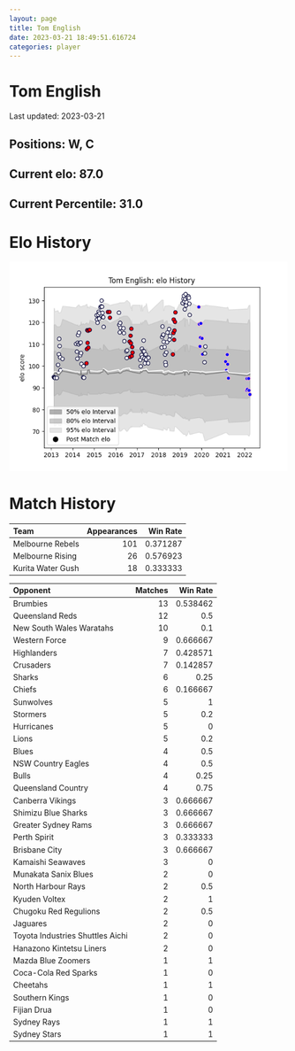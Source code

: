 ```yaml
---  
layout: page  
title: Tom English  
date: 2023-03-21 18:49:51.616724  
categories: player  
---
```

# Tom English


Last updated: 2023-03-21
## Positions: W, C

## Current elo: 87.0

## Current Percentile: 31.0

# Elo History


![elo history](history_TomEnglish.png)
# Match History


| Team              |   Appearances |   Win Rate |
|:------------------|--------------:|-----------:|
| Melbourne Rebels  |           101 |   0.371287 |
| Melbourne Rising  |            26 |   0.576923 |
| Kurita Water Gush |            18 |   0.333333 |

| Opponent                         |   Matches |   Win Rate |
|:---------------------------------|----------:|-----------:|
| Brumbies                         |        13 |   0.538462 |
| Queensland Reds                  |        12 |   0.5      |
| New South Wales Waratahs         |        10 |   0.1      |
| Western Force                    |         9 |   0.666667 |
| Highlanders                      |         7 |   0.428571 |
| Crusaders                        |         7 |   0.142857 |
| Sharks                           |         6 |   0.25     |
| Chiefs                           |         6 |   0.166667 |
| Sunwolves                        |         5 |   1        |
| Stormers                         |         5 |   0.2      |
| Hurricanes                       |         5 |   0        |
| Lions                            |         5 |   0.2      |
| Blues                            |         4 |   0.5      |
| NSW Country Eagles               |         4 |   0.5      |
| Bulls                            |         4 |   0.25     |
| Queensland Country               |         4 |   0.75     |
| Canberra Vikings                 |         3 |   0.666667 |
| Shimizu Blue Sharks              |         3 |   0.666667 |
| Greater Sydney Rams              |         3 |   0.666667 |
| Perth Spirit                     |         3 |   0.333333 |
| Brisbane City                    |         3 |   0.666667 |
| Kamaishi Seawaves                |         3 |   0        |
| Munakata Sanix Blues             |         2 |   0        |
| North Harbour Rays               |         2 |   0.5      |
| Kyuden Voltex                    |         2 |   1        |
| Chugoku Red Regulions            |         2 |   0.5      |
| Jaguares                         |         2 |   0        |
| Toyota Industries Shuttles Aichi |         2 |   0        |
| Hanazono Kintetsu Liners         |         2 |   0        |
| Mazda Blue Zoomers               |         1 |   1        |
| Coca-Cola Red Sparks             |         1 |   0        |
| Cheetahs                         |         1 |   1        |
| Southern Kings                   |         1 |   0        |
| Fijian Drua                      |         1 |   0        |
| Sydney Rays                      |         1 |   1        |
| Sydney Stars                     |         1 |   1        |